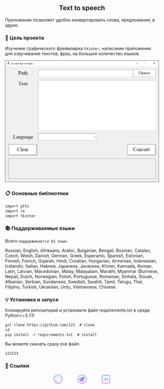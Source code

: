 <h2 align='center'> Text to speech </h2>

Приложение позволяет удобно конвертировать слова, предложения, в адуио.

### 📌 Цель проекта
Изучение графического фреймоврка `tkinter`, написание
приложения для озвучивания текстов, фраз, на большое
количество языков.

<img src="https://github.com/Karnagelized/assets/blob/main/projects/text-to-speech/window.png">

### 📋 Основные библиотеки
    import gtts
    import re
    import tkinter

### 📚 Поддерживаемые языки

Всего `поддерживается 61 язык`:

Russian, English, Afrikaans, Arabic, Bulgarian, Bengali,
Bosnian, Catalan, Czech, Welsh, Danish, German, Greek,
Esperanto, Spanish, Estonian, Finnish, French, Gujarati,
Hindi, Croatian, Hungarian, Armenian, Indonesian, Icelandic,
Italian, Hebrew, Japanese, Javanese, Khmer, Kannada, Korean,
Latin, Latvian, Macedonian, Malay, Malayalam, Marathi,
Myanmar (Burmese, Nepali, Dutch, Norwegian, Polish,
Portuguese, Romanian, Sinhala, Slovak, Albanian, Serbian,
Sundanese, Swedish, Swahili, Tamil, Telugu, Thai, Filipino,
Turkish, Ukrainian, Urdu, Vietnamese, Chinese.

### 💡 Установка и запуск
Клонируйте репозиторий и установите файл requirements.txt
в среде Python>=3.7.0

    git clone https://github.com/123  # clone
    cd 
    pip install -r requirements.txt  # install

Вы можете скачать сразу exe файл.

    123123
### 🔗 Ссылки

<div align="center">
    <a href="https://github.com/Karnagelized" style="text-decoration:none;">
        <img src="https://github.com/Karnagelized/assets/blob/main/social/Github_icon.png" width="7%" alt="" />
    </a>
    <img src="https://github.com/Karnagelized/assets/blob/main/social/logo-transparent.png" width="7%" alt="" />
    <a href="https://t.me/masikantonov" style="text-decoration:none;">
        <img src="https://github.com/Karnagelized/assets/blob/main/social/Telegram_icon.png" width="7%" alt="" />
    </a>
    <img src="https://github.com/Karnagelized/assets/blob/main/social/logo-transparent.png" width="7%" alt="" />
    <a href="https://vk.com/masikantonov" style="text-decoration:none;">
        <img src="https://github.com/Karnagelized/assets/blob/main/social/VK_icon.png" width="7%" alt="" />
    </a>
</div>
